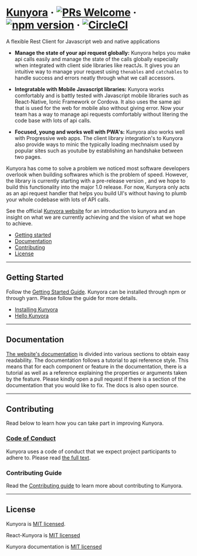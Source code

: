 # [Kunyora](https://kunyora.github.io/kunyora) &middot; [![PRs Welcome](https://img.shields.io/badge/PRs-welcome-brightgreen.svg?style=flat-square)](CONTRIBUTING.md) &middot; [![npm version](https://badge.fury.io/js/kunyora.svg)](https://badge.fury.io/js/kunyora) &middot;  [![CircleCI](https://img.shields.io/circleci/project/github/RedSparr0w/node-csgo-parser.svg)](https://github.com/kunyora/kunyora)


A flexible Rest Client for Javascript web and native applications

- **Manage the state of your api request globally:**  Kunyora helps you make api calls easily and manage the state of the calls globally especially when integrated with client side libraries like reactJs. It gives you an intuitive way to manage your request using `thenables` and `catchables` to handle success and errors neatly through what we call accessors. 

- **Integratable with Mobile Javascript libraries:** Kunyora works comfortably and is battly tested with Javascript mobile libraries such as React-Native, Ionic Framework or Cordova. It also uses the same api that is used for the web for mobile also without giving error. Now your team has a way to manage api requests comfortably without litering the code base with lots of api calls. 

- **Focused, young and works well with PWA's:** Kunyora also works well with Progressive web apps. The client library integration's to Kunyora also provide ways to minic the typically loading mechnaism used by popular sites such as youtube by establishing an handshake between two pages. 

Kunyora has come to solve a problem we noticed most software developers overlook when building softwares which is the problem of speed. However, the library is currently starting with a pre-release version , and we hope to build this functionality into the major 1.0 release. For now, Kunyora only acts as an api request handler that helps you build UI's without having to plumb your whole codebase with lots of API calls. 

See the official [Kunyora website](https://kunyora.github.io/kunyora) for an introduction to kunyora and an insight on what we are currently achieving and the vision of what we hope to achieve. 

- [Getting started](#getting-started)
- [Documentation](#documentation)
- [Contributing](#contributing)
- [License](#license)

---

## Getting Started 

Follow the [Getting Started Guide](https://kunyora.github.io/kunyora/docs/getting_started.html). Kunyora can be installed through npm or through yarn. Please follow the guide for more details. 

- [Installing Kunyora](https://kunyora.github.io/kunyora/docs/getting_started.html)
- [Hello Kunyora](https://kunyora.github.io/kunyora/docs/quick_tutorial.html)

---

## Documentation 

[The website's documentation](https://kunyora.github.io/kunyora/docs/getting_started.html) is divided into various sections to obtain easy readability. The documentation follows a tutorial to api reference style. This means that for each component or feature in the documentation, there is a tutorial as well as a reference explaining the properties or arguments taken by the feature. Please kindly open a pull request if there is a section of the documentation that you would like to fix. The docs is also open source. 

---

## Contributing 

Read below to learn how you can take part in improving Kunyora. 

### [Code of Conduct](https://github.com/kunyora/kunyora/blob/master/CODE_OF_CONDUCT.md)

Kunyora uses a code of conduct that we expect project participants to adhere to. Please read [the full text](https://github.com/kunyora/kunyora/blob/master/CODE_OF_CONDUCT.md).

### Contributing Guide 

Read the [Contributing guide](https://kunyora.github.io/kunyora/docs/how_to_contribute.html) to learn more about contributing to Kunyora.

---

## License 

Kunyora is [MIT licensed](./LICENSE).

React-Kunyora is [MIT licensed](https://github.com/kunyora/react-kunyora/blob/master/LICENSE)

Kunyora documentation is [MIT licensed](https://github.com/kunyora/kunyora-website/blob/master/LICENSE)

